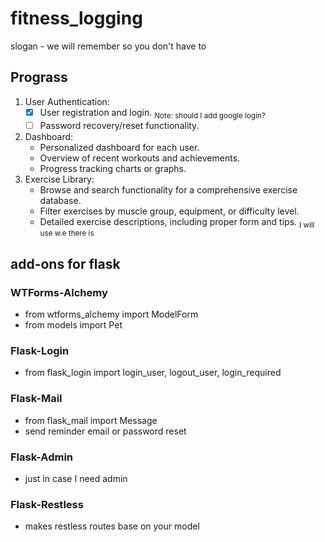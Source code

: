 # fitness_logging

slogan - we will remember so you don't have to

## Prograss

1. User Authentication:
   - [x] User registration and login. <sub>Note: should I add google login?</sub>
   - [ ] Password recovery/reset functionality.
2. Dashboard:
   - Personalized dashboard for each user.
   - Overview of recent workouts and achievements.
   - Progress tracking charts or graphs.
3. Exercise Library:
   - Browse and search functionality for a comprehensive exercise database.
   - Filter exercises by muscle group, equipment, or difficulty level.
   - Detailed exercise descriptions, including proper form and tips. <sub>I will use w.e there is </sub>

## add-ons for flask

### WTForms-Alchemy

- from wtforms_alchemy import ModelForm
- from models import Pet

### Flask-Login

- from flask_login import login_user, logout_user, login_required

### Flask-Mail

- from flask_mail import Message
- send reminder email or password reset

### Flask-Admin

- just in case I need admin

### Flask-Restless

- makes restless routes base on your model
